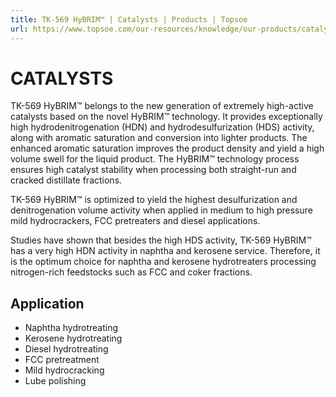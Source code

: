 ```yaml
---
title: TK-569 HyBRIM™ | Catalysts | Products | Topsoe
url: https://www.topsoe.com/our-resources/knowledge/our-products/catalysts/tk-569-hybrimtm#main-content
---
```


# CATALYSTS

TK-569 HyBRIM™ belongs to the new generation of extremely high-active catalysts based on the novel HyBRIM™ technology. It provides exceptionally high hydrodenitrogenation (HDN) and hydrodesulfurization (HDS) activity, along with aromatic saturation and conversion into lighter products. The enhanced aromatic saturation improves the product density and yield a high volume swell for the liquid product. The HyBRIM™ technology process ensures high catalyst stability when processing both straight-run and cracked distillate fractions.

TK-569 HyBRIM™ is optimized to yield the highest desulfurization and denitrogenation volume activity when applied in medium to high pressure mild hydrocrackers, FCC pretreaters and diesel applications.

Studies have shown that besides the high HDS activity, TK-569 HyBRIM™ has a very high HDN activity in naphtha and kerosene service. Therefore, it is the optimum choice for naphtha and kerosene hydrotreaters processing nitrogen-rich feedstocks such as FCC and coker fractions.

## Application

- Naphtha hydrotreating
- Kerosene hydrotreating
- Diesel hydrotreating
- FCC pretreatment
- Mild hydrocracking
- Lube polishing